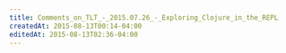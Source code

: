 ```yaml
---
title: Comments_on_TLT_-_2015.07.26_-_Exploring_Clojure_in_the_REPL
createdAt: 2015-08-13T00:14-04:00
editedAt: 2015-08-13T02:36-04:00
---
```




